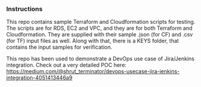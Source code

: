 ### Instructions
This repo contains sample Terraform and Cloudformation scripts for testing. The scripts are for RDS, EC2 and VPC, and they are for both Terraform and Cloudformation. They are supplied with their sample .json (for CF) and .csv (for TF) input files as well. Along with that, there is a KEYS folder, that contains the input samples for verification.

This repo has been used to demonstrate a DevOps use case of Jira/Jenkins integration. Check out a very detailed POC here: https://medium.com/@shrut_terminator/devops-usecase-jira-jenkins-integration-4051413446a9

